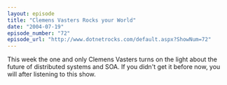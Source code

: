 ```yaml
---
layout: episode
title: "Clemens Vasters Rocks your World"
date: "2004-07-19"
episode_number: "72"
episode_url: "http://www.dotnetrocks.com/default.aspx?ShowNum=72"
---
```


This week the one and only Clemens Vasters turns on the light about the future of distributed systems and SOA. If you didn't get it before now, you will after listening to this show.
